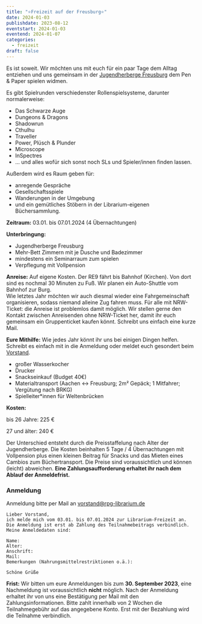 ```yaml
---
title: "⭐Freizeit auf der Freusburg⭐"
date: 2024-01-03
publishdate: 2023-08-12
eventstart: 2024-01-03
eventend: 2024-01-07
categories:
  - freizeit
draft: false
---
```


Es ist soweit.
Wir möchten uns mit euch für ein paar Tage dem Alltag entziehen
und uns gemeinsam in der [Jugendherberge Freusburg](https://www.jugendherberge.de/jugendherbergen/freusburg/) dem Pen & Paper spielen widmen.

Es gibt Spielrunden verschiedenster Rollenspielsysteme, darunter normalerweise:

* Das Schwarze Auge
* Dungeons & Dragons
* Shadowrun
* Cthulhu
* Traveller
* Power, Plüsch & Plunder
* Microscope
* InSpectres
* ... und alles wofür sich sonst noch SLs und Spieler/innen finden lassen.

Außerdem wird es Raum geben für:

* anregende Gespräche
* Gesellschaftsspiele
* Wanderungen in der Umgebung
* und ein gemütliches Stöbern in der Librarium-eigenen Büchersammlung.

**Zeitraum:** 03.01. bis 07.01.2024 (4 Übernachtungen)

**Unterbringung:**

* Jugendherberge Freusburg
* Mehr-Bett Zimmern mit je Dusche und Badezimmer
* mindestens ein Seminarraum zum spielen
* Verpflegung mit Vollpension

**Anreise:** Auf eigene Kosten. Der RE9 fährt bis Bahnhof (Kirchen). Von dort sind es nochmal 30 Minuten zu Fuß. Wir planen ein Auto-Shuttle vom Bahnhof zur Burg.  
Wie letztes Jahr möchten wir auch diesmal wieder eine Fahrgemeinschaft organisieren, sodass niemand alleine Zug fahren muss. Für alle mit NRW-Ticket: die Anreise ist problemlos damit möglich. Wir stellen gerne den Kontakt zwischen Anreisenden ohne NRW-Ticket her, damit ihr euch gemeinsam ein Gruppenticket kaufen könnt. Schreibt uns einfach eine kurze Mail.

**Eure Mithilfe:** Wie jedes Jahr könnt ihr uns bei einigen Dingen helfen. Schreibt es einfach mit in die Anmeldung oder meldet euch gesondert beim [Vorstand](mailto:vorstand@rpg-librarium.de).

* großer Wasserkocher
* Drucker
* Snackseinkauf (Budget 40€)
* Materialtransport (Aachen <-> Freusburg; 2m² Gepäck; 1 Mitfahrer; Vergütung nach BRKG)
* Spielleiter*innen für Weltenbrücken

**Kosten:**

bis 26 Jahre: 225 €  

27 und älter: 240 € 

Der Unterschied entsteht durch die Preisstaffelung nach Alter der Jugendherberge. Die Kosten beinhalten 5 Tage / 4 Übernachtungen mit Vollpension plus einen kleinen Beitrag für Snacks und das Mieten eines Cambios zum Büchertransport. Die Preise sind voraussichtlich und können (leicht) abweichen. **Eine Zahlungsaufforderung erhaltet ihr nach dem Ablauf der Anmeldefrist.** 

### Anmeldung
<!--
Anmeldung bitte per Mail an [vorstand@rpg-librarium.de]
(mailto:vorstand@rpg-librarium.de?subject=Librarium%20Freizeit%202023&body=Lieber%20Vorstand%2C%0D%0Aich%20melde%20mich%20vom%2018.01.%20bis%2022.01.2023%20zur%20Librarium-Freizeit%20an.%0D%0ADie%20Anmeldung%20ist%20erst%20ab%20Zahlung%20des%20Teilnahmebeitrags%20verbindlich.%0D%0AMeine%20Anmeldedaten%20sind%3A%0D%0A%0D%0AName%3A%0D%0AAlter%3A%0D%0AAnschrift%3A%0D%0AMail%3A%0D%0ABemerkungen%20%28Nahrungsmittelrestriktionen%20o.%C3%A4.%29%3A%0D%0A%0D%0ASch%C3%B6ne%20Gr%C3%BC%C3%9Fe)
-->
Anmeldung bitte per Mail an vorstand@rpg-librarium.de

```
Lieber Vorstand,
ich melde mich vom 03.01. bis 07.01.2024 zur Librarium-Freizeit an.
Die Anmeldung ist erst ab Zahlung des Teilnahmebeitrags verbindlich.
Meine Anmeldedaten sind:

Name:
Alter:
Anschrift:
Mail:
Bemerkungen (Nahrungsmittelrestriktionen o.ä.):

Schöne Grüße
```

**Frist:** Wir bitten um eure Anmeldungen bis zum **30. September 2023**, eine Nachmeldung ist voraussichtlich **nicht** möglich.
Nach der Anmeldung erhaltet ihr von uns eine Bestätigung per Mail mit den Zahlungsinformationen. Bitte zahlt innerhalb von 2 Wochen die Teilnahmegebühr auf das angegebene Konto. Erst mit der Bezahlung wird die Teilnahme verbindlich.

<!--
### Anmeldung für Nerds
Weil sich einige beklagt haben, dass ihre E-Mail-Clients nicht mit Mailto-Links umgehen können, könnt ihr auch alternativ diesen wunderbaren TLS Service nutzen. Ganz ohne E-Mail-Client 🎉

```
 ncat --ssl-verify rpg-librarium.de 8080
```
### Nachmeldung
Wir jedes Jahr können wir noch versuchen Menschen bei der Jugendherberge nachzumelden. Leider ist die Stornierung ab jetzt aber nicht mehr kostenfrei. Deshalb benötigen wir von euch vorab eine verbindliche Zusage, damit das Risiko nicht auf dem Verein liegt. Dafür musst du uns eine [Anmeldungs Mail über diesen Mailto-Link](mailto:vorstand@rpg-librarium.de?subject=Librarium%20Freizeit%202021&body=Lieber%20Vorstand%2C%0A%0Aich%20melde%20mich%20verbindlich%20vom%2002.01.%20bis%2006.01.2021%20zur%20Librarium-Freizeit%20an.%20Die%20Vorauszahlung%20des%20Teilnahmebeitrag%20%C3%BCberweise%20ich%20nach%20dem%20Erhalt%20der%20Zahlungsaufforderung.%20Mir%20ist%20bewusst%2C%20dass%20der%20RPG%20Librarium%20Aachen%20e.V.%20erst%20die%20Teilname%20garantieren%20kann%2C%20wenn%20eine%20Zusage%20der%20Jugendherberge%20vorliegt.%20%20%0A%0AName%3A%0AAlter%3A%0AAnschrift%3A%0AMail%3A%0ABemerkungen%20(Nahrungsmittelrestriktionen%20o.%C3%A4.)%3A%0A%0ASch%C3%B6ne%20Gr%C3%BC%C3%9Fe) schicken.
Du bekommst von uns dann eine Mail mit einer Rechnung für die Anzahlung. Erst wenn wir deine verbindliche Zusage haben, können wir dich bei der Jugendherberge anmelden. Sollte die Jugendherberge kein Bett mehr freihaben haben, bekommst Du deine Anzahlung selbstverständlich zurück.

**Frist:** Um die Jugendherberge nicht zu häufig zu nerven, werden wir die Nachmeldungen gesammelt vornehmen. Bitte melde dich bis zum **20. November** über den oben stehenden Link nach.
-->
